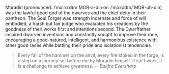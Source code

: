Moradin (pronounced: /ˈmɔːrɑːdɪn/ MOR-a-din or: /ˈmɔːrədɪn/ MOR-uh-din) was the lawful good god of the dwarves and the chief deity in their pantheon. The Soul Forger was strength incarnate and force of will embodied, a harsh but fair judge who evaluated his creations by the goodness of their works first and intentions second. The Dwarffather inspired dwarven inventions and constantly sought to improve their race, encouraging a good-natured, intelligent, and harmonious existence with other good races while battling their pride and isolationist tendencies.

> Every fall of the hammer on the anvil, every fire stoked in the forge, is a step on a journey set before me by Moradin himself. It isn't work. It is a challenge to achieve greatness. -- *Balifra Eversharp*

